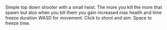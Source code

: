 Simple top down shooter with a small twist. The more you kill the more that spawn but also when you kill them you gain increased max health and time freeze duration 
WASD for movement.
Click to shoot and aim.
Space to freeze time.

